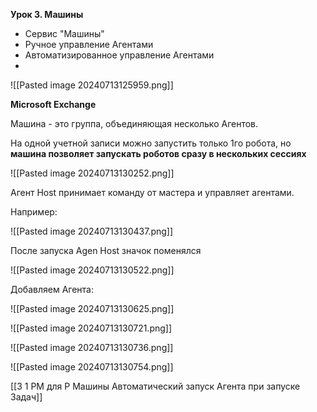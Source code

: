 

**Урок 3. Машины**

- Сервис "Машины"  
- Ручное управление Агентами  
- Автоматизированное управление Агентами
- 

![[Pasted image 20240713125959.png]]


**Microsoft Exchange** 

Машина - это группа, объединяющая несколько Агентов.

На одной учетной записи можно запустить только 1го робота,
но **машина позволяет запускать роботов сразу в нескольких сессиях**


![[Pasted image 20240713130252.png]]

Агент Host принимает команду от мастера и управляет агентами.

Например:


![[Pasted image 20240713130437.png]]


После запуска Agen Host значок поменялся

![[Pasted image 20240713130522.png]]

Добавляем Агента:

![[Pasted image 20240713130625.png]]




![[Pasted image 20240713130721.png]]




![[Pasted image 20240713130736.png]]


![[Pasted image 20240713130754.png]]

[[3 1 PM для Р Машины Автоматический запуск Агента при запуске Задач]]